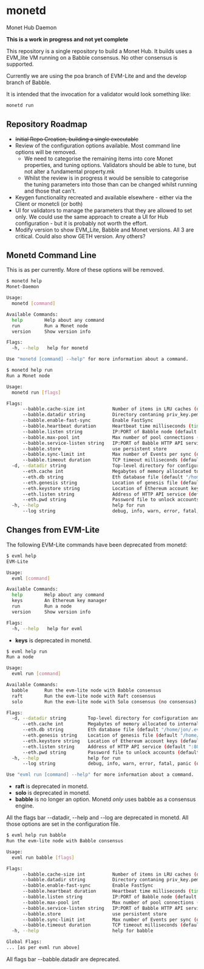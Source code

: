 # monetd
Monet Hub Daemon

**This is a work in progress and not yet complete**

This repository is a single repository to build a Monet Hub. It builds uses a EVM_lite VM running on a Babble consensus. No other consensus is supported. 

Currently we are using the poa branch of EVM-Lite and and the develop branch of Babble.

It is intended that the invocation for a validator would look something like:

```bash
monetd run
```

## Repository Roadmap

- ~~Initial Repo Creation, building a single executable~~
- Review of the configuration options available. Most command line options will be removed.
	- We need to categorise the remaining items into core Monet properties, and tuning options. Validators 		should be able to tune, but not alter a fundamental property.mk
	- Whilst the review is in progress it would be sensible to categorise the tuning parameters into those than can be changed whilst running and those that can't. 
- Keygen functionality recreated and available elsewhere - either via the Client or monetcli (or both)
- UI for validators to manage the parameters that they are allowed to set only. We could use the same approach to create a UI for Hub configuration - but it is probably not worth the effort.
- Modify version to show EVM_Lite, Babble and Monet versions. All 3 are critical. Could also show GETH version. Any others?



## Monetd Command Line

This is as per currently. More of these options will be removed. 

```bash
$ monetd help
Monet-Daemon

Usage:
  monetd [command]

Available Commands:
  help        Help about any command
  run         Run a Monet node
  version     Show version info

Flags:
  -h, --help   help for monetd

Use "monetd [command] --help" for more information about a command.

```



```bash
$ monetd help run
Run a Monet node

Usage:
  monetd run [flags]

Flags:
      --babble.cache-size int          Number of items in LRU caches (default 50000)
      --babble.datadir string          Directory contaning priv_key.pem and peers.json files (default "/home/jon/.evm-lite/babble")
      --babble.enable-fast-sync        Enable FastSync
      --babble.heartbeat duration      Heartbeat time milliseconds (time between gossips) (default 500ms)
      --babble.listen string           IP:PORT of Babble node (default ":1337")
      --babble.max-pool int            Max number of pool connections (default 2)
      --babble.service-listen string   IP:PORT of Babble HTTP API service (default ":8000")
      --babble.store                   use persistent store
      --babble.sync-limit int          Max number of Events per sync (default 1000)
      --babble.timeout duration        TCP timeout milliseconds (default 1s)
  -d, --datadir string                 Top-level directory for configuration and data (default "/home/jon/.evm-lite")
      --eth.cache int                  Megabytes of memory allocated to internal caching (min 16MB / database forced) (default 128)
      --eth.db string                  Eth database file (default "/home/jon/.evm-lite/eth/chaindata")
      --eth.genesis string             Location of genesis file (default "/home/jon/.evm-lite/eth/genesis.json")
      --eth.keystore string            Location of Ethereum account keys (default "/home/jon/.evm-lite/eth/keystore")
      --eth.listen string              Address of HTTP API service (default ":8080")
      --eth.pwd string                 Password file to unlock accounts (default "/home/jon/.evm-lite/eth/pwd.txt")
  -h, --help                           help for run
      --log string                     debug, info, warn, error, fatal, panic (default "debug")

```





## Changes from EVM-Lite

The following EVM-Lite commands have been deprecated from monetd:

```bash
$ evml help
EVM-Lite

Usage:
  evml [command]

Available Commands:
  help        Help about any command
  keys        An Ethereum key manager
  run         Run a node
  version     Show version info

Flags:
  -h, --help   help for evml

```

- **keys** is deprecated in monetd.

```bash
$ evml help run
Run a node

Usage:
  evml run [command]

Available Commands:
  babble      Run the evm-lite node with Babble consensus
  raft        Run the evm-lite node with Raft consensus
  solo        Run the evm-lite node with Solo consensus (no consensus)

Flags:
  -d, --datadir string        Top-level directory for configuration and data (default "/home/jon/.evm-lite")
      --eth.cache int         Megabytes of memory allocated to internal caching (min 16MB / database forced) (default 128)
      --eth.db string         Eth database file (default "/home/jon/.evm-lite/eth/chaindata")
      --eth.genesis string    Location of genesis file (default "/home/jon/.evm-lite/eth/genesis.json")
      --eth.keystore string   Location of Ethereum account keys (default "/home/jon/.evm-lite/eth/keystore")
      --eth.listen string     Address of HTTP API service (default ":8080")
      --eth.pwd string        Password file to unlock accounts (default "/home/jon/.evm-lite/eth/pwd.txt")
  -h, --help                  help for run
      --log string            debug, info, warn, error, fatal, panic (default "debug")

Use "evml run [command] --help" for more information about a command.
```

- **raft** is deprecated in monetd. 
- **solo** is deprecated in monetd. 
- **babble** is no longer an option. Monetd *only* uses babble as a consensus engine.

All the flags bar --datadir, --help and --log are deprecated in monetd. All those options are set in the configuration file. 

```bash
$ evml help run babble
Run the evm-lite node with Babble consensus

Usage:
  evml run babble [flags]

Flags:
      --babble.cache-size int          Number of items in LRU caches (default 50000)
      --babble.datadir string          Directory contaning priv_key.pem and peers.json files (default "/home/jon/.evm-lite/babble")
      --babble.enable-fast-sync        Enable FastSync
      --babble.heartbeat duration      Heartbeat time milliseconds (time between gossips) (default 500ms)
      --babble.listen string           IP:PORT of Babble node (default ":1337")
      --babble.max-pool int            Max number of pool connections (default 2)
      --babble.service-listen string   IP:PORT of Babble HTTP API service (default ":8000")
      --babble.store                   use persistent store
      --babble.sync-limit int          Max number of Events per sync (default 1000)
      --babble.timeout duration        TCP timeout milliseconds (default 1s)
  -h, --help                           help for babble

Global Flags:
... [as per evml run above]

```

All flags bar --babble.datadir are deprecated. 





